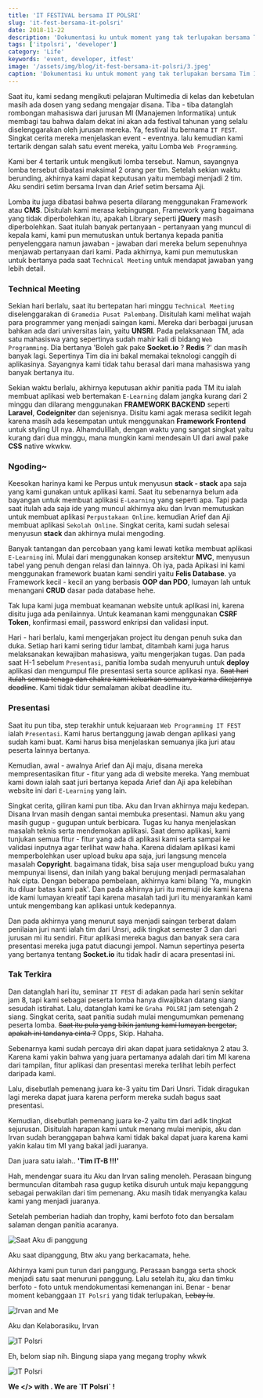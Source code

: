 ```yaml
---
title: 'IT FESTIVAL bersama IT POLSRI'
slug: 'it-fest-bersama-it-polsri'
date: 2018-11-22
description: 'Dokumentasi ku untuk moment yang tak terlupakan bersama Tim IT POLSRI.'
tags: ['itpolsri', 'developer']
category: 'Life'
keywords: 'event, developer, itfest'
image: '/assets/img/blog/it-fest-bersama-it-polsri/3.jpeg'
caption: 'Dokumentasi ku untuk moment yang tak terlupakan bersama Tim IT POLSRI.'
---
```


Saat itu, kami sedang mengikuti pelajaran Multimedia di kelas dan kebetulan masih ada dosen yang sedang mengajar disana. Tiba - tiba datanglah rombongan mahasiswa dari jurusan MI (Manajemen Informatika) untuk membagi tau bahwa dalam dekat ini akan ada festival tahunan yang selalu diselenggarakan oleh jurusan mereka. Ya, festival itu bernama `IT FEST`. Singkat cerita mereka menjelaskan event - eventnya. lalu kemudian kami tertarik dengan salah satu event mereka, yaitu Lomba `Web Programming`.

Kami ber 4 tertarik untuk mengikuti lomba tersebut. Namun, sayangnya lomba tersebut dibatasi maksimal 2 orang per tim. Setelah sekian waktu berunding, akhirnya kami dapat keputusan yaitu membagi menjadi 2 tim. Aku sendiri setim bersama Irvan dan Arief setim bersama Aji.

Lomba itu juga dibatasi bahwa peserta dilarang menggunakan Framework atau **CMS**. Disitulah kami merasa kebingungan, Framework yang bagaimana yang tidak diperbolehkan itu, apakah Library seperti **jQuery** masih diperbolehkan. Saat itulah banyak pertanyaan - pertanyaan yang muncul di kepala kami, kami pun memutuskan untuk bertanya kepada panitia penyelenggara namun jawaban - jawaban dari mereka belum sepenuhnya menjawab pertanyaan dari kami. Pada akhirnya, kami pun memutuskan untuk bertanya pada saat `Technical Meeting` untuk mendapat jawaban yang lebih detail.

### Technical Meeting
Sekian hari berlalu, saat itu bertepatan hari minggu `Technical Meeting` diselenggarakan di `Gramedia Pusat Palembang`. Disitulah kami melihat wajah para programmer yang menjadi saingan kami. Mereka dari berbagai jurusan bahkan ada dari universitas lain, yaitu **UNSRI**. Pada pelaksanaan TM, ada satu mahasiswa yang sepertinya sudah mahir kali di bidang `Web Programming`. Dia bertanya 'Boleh gak pake **Socket.io** ? **Redis** ?' dan masih banyak lagi. Sepertinya Tim dia ini bakal memakai teknologi canggih di aplikasinya. Sayangnya kami tidak tahu berasal dari mana mahasiswa yang banyak bertanya itu.

Sekian waktu berlalu, akhirnya keputusan akhir panitia pada TM itu ialah membuat aplikasi web bertemakan `E-Learning` dalam jangka kurang dari 2 minggu dan dilarang menggunakan **FRAMEWORK BACKEND** seperti **Laravel**, **Codeigniter** dan sejenisnya. Disitu kami agak merasa sedikit legah karena masih ada kesempatan untuk menggunakan **Framework Frontend** untuk styling UI nya. Alhamdulillah, dengan waktu yang sangat singkat yaitu kurang dari dua minggu, mana mungkin kami mendesain UI dari awal pake **CSS** native wkwkw.

### Ngoding~
Keesokan harinya kami ke Perpus untuk menyusun **stack - stack** apa saja yang kami gunakan untuk aplikasi kami. Saat itu sebenarnya belum ada bayangan untuk membuat aplikasi `E-Learning` yang seperti apa. Tapi pada saat itulah ada saja ide yang muncul akhirnya aku dan Irvan memutuskan untuk membuat aplikasi `Perpustakaan Online`. kemudian Arief dan Aji membuat aplikasi `Sekolah Online`. Singkat cerita, kami sudah selesai menyusun **stack** dan akhirnya mulai mengoding.

Banyak tantangan dan percobaan yang kami lewati ketika membuat aplikasi `E-Learning` ini. Mulai dari menggunakan konsep arsitektur **MVC**, menyusun tabel yang penuh dengan relasi dan lainnya. Oh iya, pada Apikasi ini kami menggunakan framework buatan kami sendiri yaitu **Felis Database**. ya Framework kecil - kecil an yang berbasis **OOP dan PDO**, lumayan lah untuk menangani **CRUD** dasar pada database hehe.

Tak lupa kami juga membuat keamanan website untuk aplikasi ini, karena disitu juga ada penilainnya. Untuk keamanan kami menggunakan **CSRF Token**, konfirmasi email, password enkripsi dan validasi input.

Hari - hari berlalu, kami mengerjakan project itu dengan penuh suka dan duka. Setiap hari kami sering tidur lambat, ditambah kami juga harus melaksanakan kewajiban mahasiswa, yaitu mengerjakan tugas. Dan pada saat H-1 sebelum `Presentasi`, panitia lomba sudah menyuruh untuk **deploy** aplikasi dan mengumpul file presentasi serta source aplikasi nya. <del>Saat hari itulah semua tenaga dan chakra kami keluarkan semuanya karna dikejarnya deadline</del>. Kami tidak tidur semalaman akibat deadline itu.

### Presentasi
Saat itu pun tiba, step terakhir untuk kejuaraan `Web Programming IT FEST` ialah `Presentasi`. Kami harus bertanggung jawab dengan aplikasi yang sudah kami buat. Kami harus bisa menjelaskan semuanya jika juri atau peserta lainnya bertanya.

Kemudian, awal - awalnya Arief dan Aji maju, disana mereka mempresentasikan fitur - fitur yang ada di website mereka. Yang membuat kami down ialah saat juri bertanya kepada Arief dan Aji apa kelebihan website ini dari `E-Learning` yang lain.

Singkat cerita, giliran kami pun tiba. Aku dan Irvan akhirnya maju kedepan. Disana Irvan masih dengan santai membuka presentasi. Namun aku yang masih gugup - gugupan untuk berbicara. Tugas ku hanya menjelaskan masalah teknis serta mendemokan aplikasi. Saat demo aplikasi, kami tunjukan semua fitur - fitur yang ada di aplikasi kami serta sampai ke validasi inputnya agar terlihat waw haha. Karena didalam aplikasi kami memperbolehkan user upload buku apa saja, juri langsung mencela masalah **Copyright**. bagaimana tidak, bisa saja user mengupload buku yang mempunyai lisensi, dan inilah yang bakal berujung menjadi permasalahan hak cipta. Dengan beberapa pembelaan, akhirnya kami bilang 'Ya, mungkin itu diluar batas kami pak'. Dan pada akhirnya juri itu memuji ide kami karena ide kami lumayan kreatif tapi karena masalah tadi juri itu menyarankan kami untuk mengembang kan aplikasi untuk kedepannya.

Dan pada akhirnya yang menurut saya menjadi saingan terberat dalam penilaian juri nanti ialah tim dari Unsri, adik tingkat semester 3 dan dari jurusan mi itu sendiri. Fitur aplikasi mereka bagus dan banyak sera cara presentasi mereka juga patut diacungi jempol. Namun sepertinya peserta yang bertanya tentang **Socket.io** itu tidak hadir di acara presentasi ini.

### Tak Terkira
Dan datanglah hari itu, seminar `IT FEST` di adakan pada hari senin sekitar jam 8, tapi kami sebagai peserta lomba hanya diwajibkan datang siang sesudah istirahat. Lalu, datanglah kami ke `Graha POLSRI` jam setengah 2 siang. Singkat cerita, saat panitia sudah mulai mengumumkan pemenang peserta lomba. <del>Saat itu pula yang bikin jantung kami lumayan bergetar, apakah ini tandanya cinta ?</del> Opps, Skip. Hahaha.

Sebenarnya kami sudah percaya diri akan dapat juara setidaknya 2 atau 3. Karena kami yakin bahwa yang juara pertamanya adalah dari tim MI karena dari tampilan, fitur aplikasi dan presentasi mereka terlihat lebih perfect daripada kami.

Lalu, disebutlah pemenang juara ke-3 yaitu tim Dari Unsri. Tidak diragukan lagi mereka dapat juara karena perform mereka sudah bagus saat presentasi.

Kemudian, disebutlah pemenang juara ke-2 yaitu tim dari adik tingkat sejurusan. Disitulah harapan kami untuk menang mulai menipis, aku dan Irvan sudah beranggapan bahwa kami tidak bakal dapat juara karena kami yakin kalau tim MI yang bakal jadi juaranya.

Dan juara satu ialah.. **'Tim IT-B !!!'**

Hah, mendengar suara itu Aku dan Irvan saling menoleh. Perasaan bingung bermunculan ditambah rasa gugup ketika disuruh untuk maju kepanggung sebagai perwakilan dari tim pemenang. Aku masih tidak menyangka kalau kami yang menjadi juaranya.

Setelah pemberian hadiah dan trophy, kami berfoto foto dan bersalam salaman dengan panitia acaranya.

<p class="text-xs-center"><img src="/assets/img/blog/it-fest-bersama-it-polsri/4.jpeg" alt="Saat Aku di panggung" /></p>
<p class="text-xs-center">Aku saat dipanggung, Btw aku yang berkacamata, hehe.</p>

Akhirnya kami pun turun dari panggung. Perasaan bangga serta shock menjadi satu saat menuruni panggung. Lalu setelah itu, aku dan timku berfoto - foto untuk mendokumentasi kemenangan ini. Benar - benar moment kebanggaan `IT Polsri` yang tidak terlupakan, <del>Lebay lu</del>.

<p class="text-xs-center"><img src="/assets/img/blog/it-fest-bersama-it-polsri/1.jpeg" alt="Irvan and Me" /></p>
<p class="text-xs-center">Aku dan Kelaborasiku, Irvan</p>

<p class="text-xs-center"><img src="/assets/img/blog/it-fest-bersama-it-polsri/2.jpeg" alt="IT Polsri" /></p>
<p class="text-xs-center">Eh, belom siap nih. Bingung siapa yang megang trophy wkwk
<p class="text-xs-center"><img src="/assets/img/blog/it-fest-bersama-it-polsri/3.jpeg" alt="IT Polsri" /></p>
<p class="text-xs-center"><b>We &lt;/&gt; with <i class="em em-heart"></i>. We are `IT Polsri` !</p>
